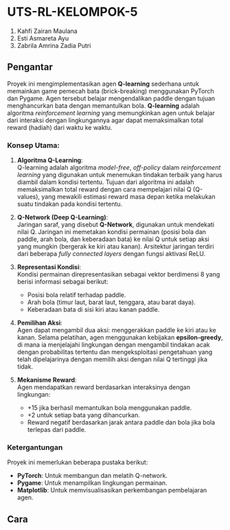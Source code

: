 # UTS-RL-KELOMPOK-5
1. Kahfi Zairan Maulana
2. Esti Asmareta Ayu
3. Zabrila Amrina Zadia Putri

[](https://github.com/user-attachments/assets/020688de-1a0c-4706-aaa0-ba0cb0927ccd)

## Pengantar

Proyek ini mengimplementasikan agen **Q-learning** sederhana untuk memainkan game pemecah bata (brick-breaking) menggunakan PyTorch dan Pygame. Agen tersebut belajar mengendalikan paddle dengan tujuan menghancurkan bata dengan memantulkan bola. **Q-learning** adalah algoritma *reinforcement learning* yang memungkinkan agen untuk belajar dari interaksi dengan lingkungannya agar dapat memaksimalkan total reward (hadiah) dari waktu ke waktu.

### Konsep Utama:

1. **Algoritma Q-Learning**:  
   Q-learning adalah algoritma *model-free*, *off-policy* dalam *reinforcement learning* yang digunakan untuk menemukan tindakan terbaik yang harus diambil dalam kondisi tertentu. Tujuan dari algoritma ini adalah memaksimalkan total reward dengan cara mempelajari nilai Q (Q-values), yang mewakili estimasi reward masa depan ketika melakukan suatu tindakan pada kondisi tertentu.

2. **Q-Network (Deep Q-Learning)**:  
   Jaringan saraf, yang disebut **Q-Network**, digunakan untuk mendekati nilai Q. Jaringan ini memetakan kondisi permainan (posisi bola dan paddle, arah bola, dan keberadaan bata) ke nilai Q untuk setiap aksi yang mungkin (bergerak ke kiri atau kanan). Arsitektur jaringan terdiri dari beberapa *fully connected layers* dengan fungsi aktivasi ReLU.

3. **Representasi Kondisi**:  
   Kondisi permainan direpresentasikan sebagai vektor berdimensi 8 yang berisi informasi sebagai berikut:
   - Posisi bola relatif terhadap paddle.
   - Arah bola (timur laut, barat laut, tenggara, atau barat daya).
   - Keberadaan bata di sisi kiri atau kanan paddle.

4. **Pemilihan Aksi**:  
   Agen dapat mengambil dua aksi: menggerakkan paddle ke kiri atau ke kanan. Selama pelatihan, agen menggunakan kebijakan **epsilon-greedy**, di mana ia menjelajahi lingkungan dengan mengambil tindakan acak dengan probabilitas tertentu dan mengeksploitasi pengetahuan yang telah dipelajarinya dengan memilih aksi dengan nilai Q tertinggi jika tidak.

5. **Mekanisme Reward**:  
   Agen mendapatkan reward berdasarkan interaksinya dengan lingkungan:
   - +15 jika berhasil memantulkan bola menggunakan paddle.
   - +2 untuk setiap bata yang dihancurkan.
   - Reward negatif berdasarkan jarak antara paddle dan bola jika bola terlepas dari paddle.

### Ketergantungan

Proyek ini memerlukan beberapa pustaka berikut:
- **PyTorch**: Untuk membangun dan melatih Q-network.
- **Pygame**: Untuk menampilkan lingkungan permainan.
- **Matplotlib**: Untuk memvisualisasikan perkembangan pembelajaran agen.

## Cara
